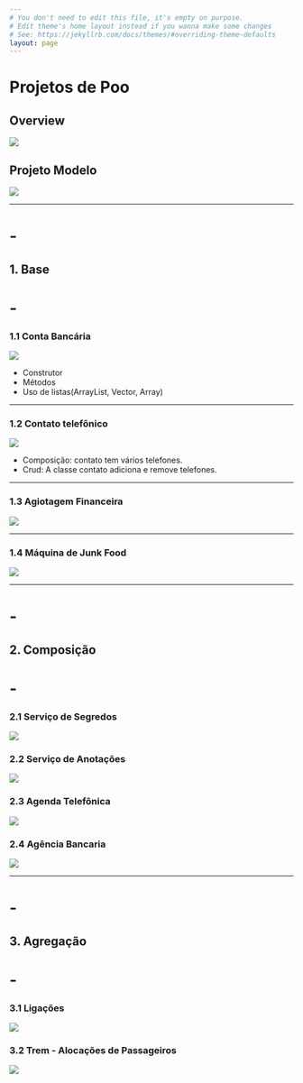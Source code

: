 ```yaml
---
# You don't need to edit this file, it's empty on purpose.
# Edit theme's home layout instead if you wanna make some changes
# See: https://jekyllrb.com/docs/themes/#overriding-theme-defaults
layout: page
---
```

# Projetos de Poo

## Overview
![](/assets/00_overview/trabalhos.png)

## Projeto Modelo
[![](/assets/00_modelo/figura.png)](/pages/00_modelo.html)

---
# -
## 1. Base 
# -

### 1.1 Conta Bancária
[![](/assets/01_conta/figura.png)](/pages/01_conta.html)
- Construtor
- Métodos
- Uso de listas(ArrayList, Vector, Array)

---
### 1.2 Contato telefônico
[![](/assets/01_contato/figura.png)](/pages/01_contato.html)
- Composição: contato tem vários telefones.
- Crud: A classe contato adiciona e remove telefones.

---
### 1.3 Agiotagem Financeira
[![](/assets/01_agiota/figura.png)](/pages/01_agiota.html)

---
### 1.4 Máquina de Junk Food
[![](/assets/01_junkfood/figura.png)](/pages/01_junkfood.html)

---
# -
## 2. Composição
# -

### 2.1 Serviço de Segredos
[![](/assets/02_segredos/figura.png)](/pages/02_segredos.html)

### 2.2 Serviço de Anotações
[![](/assets/02_anotacoes/figura.png)](/pages/02_anotacoes.html)

### 2.3 Agenda Telefônica

[![](/assets/02_agenda/figura.png)](/pages/02_agenda.html)

### 2.4 Agência Bancaria

[![](/assets/02_banco/figura.png)](/pages/02_banco.html)

---
# -
##  3. Agregação
# -

### 3.1 Ligações

[![](/assets/03_ligacoes/figura.png)](/pages/03_ligacoes.html)

### 3.2 Trem - Alocações de Passageiros

[![](/assets/03_trem/figura.png)](/pages/03_trem.html)
